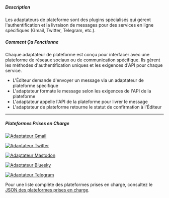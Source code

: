 ##### Description

Les adaptateurs de plateforme sont des plugins spécialisés qui gèrent l'authentification et la livraison de messages pour des services en ligne spécifiques (Gmail, Twitter, Telegram, etc.).

##### Comment Ça Fonctionne

Chaque adaptateur de plateforme est conçu pour interfacer avec une plateforme de réseaux sociaux ou de communication spécifique. Ils gèrent les méthodes d'authentification uniques et les exigences d'API pour chaque service.

- L'Éditeur demande d'envoyer un message via un adaptateur de plateforme spécifique
- L'adaptateur formate le message selon les exigences de l'API de la plateforme
- L'adaptateur appelle l'API de la plateforme pour livrer le message
- L'adaptateur de plateforme retourne le statut de confirmation à l'Éditeur

---

##### Plateformes Prises en Charge

[![Adaptateur Gmail](https://img.shields.io/badge/🔌_Platforms-Repository-purple?style=for-the-badge&logo=github)](https://github.com/smswithoutborders/gmail-oauth2-adapter)

[![Adaptateur Twitter](https://img.shields.io/badge/🔌_Platforms-Repository-purple?style=for-the-badge&logo=github)](https://github.com/smswithoutborders/twitter-oauth2-adapter)

[![Adaptateur Mastodon](https://img.shields.io/badge/🔌_Platforms-Repository-purple?style=for-the-badge&logo=github)](https://github.com/smswithoutborders/mastodon-oauth2-adapter)

[![Adaptateur Bluesky](https://img.shields.io/badge/🔌_Platforms-Repository-purple?style=for-the-badge&logo=github)](https://github.com/smswithoutborders/bluesky-oauth2-adapter)

[![Adaptateur Telegram](https://img.shields.io/badge/🔌_Platforms-Repository-purple?style=for-the-badge&logo=github)](https://github.com/smswithoutborders/telegram-pnba-adapter)

Pour une liste complète des plateformes prises en charge, consultez le <a href="https://publisher.smswithoutborders.com/v1/platforms" target="_blank">JSON des plateformes prises en charge</a>.
